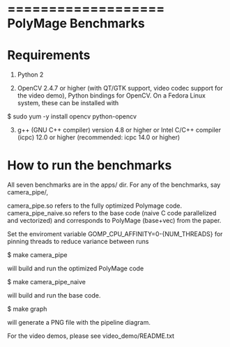 ===================
PolyMage Benchmarks
===================

Requirements
============

1) Python 2

2) OpenCV 2.4.7 or higher (with QT/GTK support, video codec support for the 
video demo), Python bindings for OpenCV. On a Fedora Linux system, these can 
be installed with 

$ sudo yum -y install opencv python-opencv

3) g++ (GNU C++ compiler) version 4.8 or higher or Intel C/C++ compiler (icpc) 
12.0 or higher (recommended: icpc 14.0 or higher)

How to run the benchmarks
=========================

All seven benchmarks are in the apps/ dir. For any of the benchmarks, say 
camera_pipe/,

camera_pipe.so refers to the fully optimized Polymage code.  
camera_pipe_naive.so refers to the base code (naive C code parallelized and 
vectorized) and corresponds to PolyMage (base+vec) from the paper.

Set the enviroment variable GOMP_CPU_AFFINITY=0-{NUM_THREADS} for pinning threads to reduce variance between runs

$ make camera_pipe

will build and run the optimized PolyMage code

$ make camera_pipe_naive

will build and run the base code.

$ make graph 

will generate a PNG file with the pipeline diagram.

For the video demos, please see video_demo/README.txt
